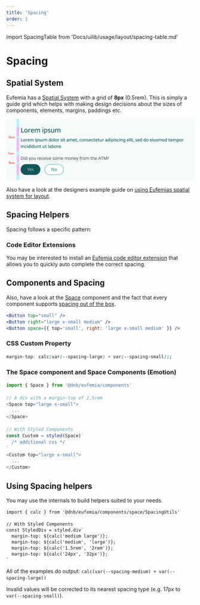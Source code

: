 ```yaml
---
title: 'Spacing'
order: 1
---
```


import SpacingTable from 'Docs/uilib/usage/layout/spacing-table.md'

# Spacing

## Spatial System

Eufemia has a [Spatial System](/quickguide-designer/spatial-system) with a grid of **8px** (0.5rem). This is simply a guide grid which helps with making design decisions about the sizes of components, elements, margins, paddings etc.

![UX layout spacing](../assets/ux-layout-spacing.png)

Also have a look at the designers example guide on [using Eufemias spatial system for layout](!/quickguide-designer/inspiration#using-eufemias-spatial-system-for-layout).

## Spacing Helpers

Spacing follows a specific pattern:

<SpacingTable />

### Code Editor Extensions

You may be interested to install an [Eufemia code editor extension](/uilib/helpers/tools/#code-editor-extensions) that allows you to quickly auto complete the correct spacing.

## Components and Spacing

Also, have a look at the [Space](/uilib/components/space) component and the fact that every component supports [spacing out of the box](/uilib/components/space#components-and-spacing).

```jsx
<Button top="small" />
<Button right="large x-small medium" />
<Button space={{ top='small', right: 'large x-small medium' }} />
```

### CSS Custom Property

```css
margin-top: calc(var(--spacing-large) + var(--spacing-small));
```

### The Space component and Space Components (Emotion)

```js
import { Space } from '@dnb/eufemia/components'

// A div with a margin-top of 2.5rem
<Space top="large x-small">
  ...
</Space>

// With Styled Components
const Custom = styled(Space)`
  /* additional css */
`
<Custom top="large x-small">
  ...
</Custom>
```

## Using Spacing helpers

You may use the internals to build helpers suited to your needs.

```tsx
import { calc } from '@dnb/eufemia/components/space/SpacingUtils'

// With Styled Components
const StyledDiv = styled.div`
  margin-top: ${calc('medium large')};
  margin-top: ${calc('medium', 'large')};
  margin-top: ${calc('1.5rem', '2rem')};
  margin-top: ${calc('24px', '32px')};
`
```

All of the examples do output: `calc(var(--spacing-medium) + var(--spacing-large))`

Invalid values will be corrected to its nearest spacing type (e.g. 17px to `var(--spacing-small)`).
